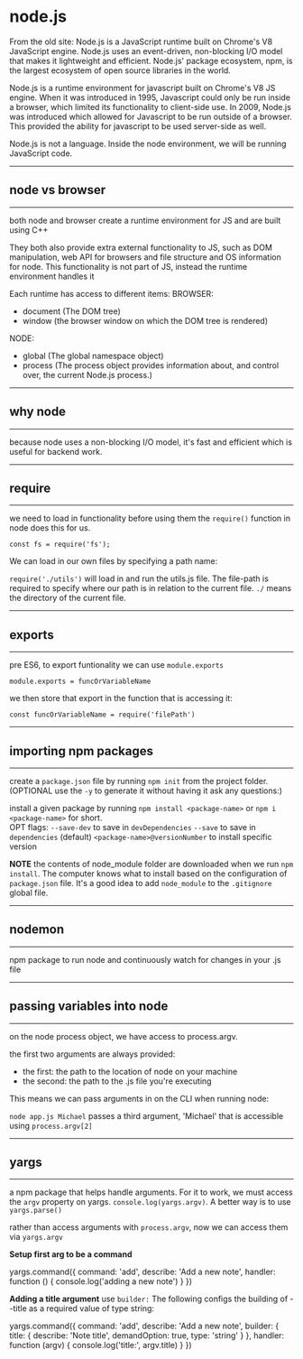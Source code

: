 # node.js
From the old site:
Node.js is a JavaScript runtime built on Chrome's V8 JavaScript engine.  Node.js uses an event-driven, non-blocking I/O model that makes it lightweight and efficient.  Node.js' package ecosystem, npm, is the largest ecosystem of open source libraries in the world.

Node.js is a runtime environment for javascript built on Chrome's V8 JS engine.  When it was introduced in 1995, Javascript could only be run inside a browser, which limited its functionality to client-side use.  In 2009, Node.js was introduced which allowed for Javascript to be run outside of a browser.  This provided the ability for javascript to be used server-side as well.

Node.js is not a language.  Inside the node environment, we will be running JavaScript code.

---
## node vs browser
---
both node and browser create a runtime environment for JS and are built using C++  

They both also provide extra external functionality to JS, such as DOM manipulation, web API for browsers and file structure and OS information for node.  This functionality is not part of JS, instead the runtime environment handles it

Each runtime has access to different items:
BROWSER:
- document  (The DOM tree)
- window    (the browser window on which the DOM tree is rendered)

NODE:
- global    (The global namespace object)
- process   (The process object provides information about, and control over, the current Node.js process.)

---
## why node
---
because node uses a non-blocking I/O model, it's fast and efficient which is useful for backend work.

---
## require
---
we need to load in functionality before using them
the `require()` function in node does this for us.

`const fs = require('fs');`

We can load in our own files by specifying a path name:

`require('./utils')` will load in and run the utils.js file.  The file-path is required to specify where our path is in relation to the current file. `./` means the directory of the current file.

---
## exports
---
pre ES6, to export funtionality we can use `module.exports`

 `module.exports = funcOrVariableName`

 we then store that export in the function that is accessing it:

 `const funcOrVariableName = require('filePath')`

 ---
 ## importing npm packages
 ---
 create a `package.json` file by running `npm init` from the project folder.  (OPTIONAL use the `-y` to generate it without having it ask any questions:)

 install a given package by running `npm install <package-name>` or `npm i <package-name>` for short.  
 OPT flags: 
 `--save-dev` to save in `devDependencies`
 `--save` to save in `dependencies` (default)
 `<package-name>@versionNumber` to install specific version

 **NOTE** the contents of node_module folder are downloaded when we run `npm install`.  The computer knows what to install based on the configuration of `package.json` file.  It's a good idea to add `node_module` to the `.gitignore` global file.

---
## nodemon
---
npm package to run node and continuously watch for changes in your .js file

---
## passing variables into node
---
on the node process object, we have access to process.argv.

the first two arguments are always provided:
- the first: the path to the location of node on your machine
- the second: the path to the .js file you're executing

This means we can pass arguments in on the CLI when running node:

`node app.js Michael` passes a third argument, 'Michael' that is accessible using `process.argv[2]`

---
## yargs
---
a npm package that helps handle arguments.  For it to work, we must access the `argv` property on yargs.  `console.log(yargs.argv)`.  A better way is to use `yargs.parse()`

rather than access arguments with `process.argv`, now we can access them via `yargs.argv`

**Setup first arg to be a command**

  yargs.command({
    command: 'add',
    describe: 'Add a new note',
    handler: function () {
      console.log('adding a new note')
    }
  })

**Adding a title argument**
use `builder:`   The following configs the building of --title as a required value of type string:

  yargs.command({
    command: 'add',
    describe: 'Add a new note',
    builder: {
      title: {
        describe: 'Note title',
        demandOption: true,
        type: 'string'
      }
    },
    handler: function (argv) {
      console.log('title:', argv.title)
    }
  })